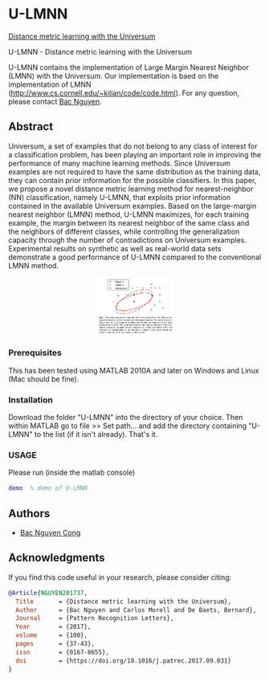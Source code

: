 # U-LMNN
[Distance metric learning with the Universum](https://doi.org/10.1016/j.patrec.2017.09.031)

U-LMNN - Distance metric learning with the Universum

U-LMNN contains the implementation of Large Margin Nearest Neighbor (LMNN) with the Universum. Our implementation is baed on the implementation of LMNN (http://www.cs.cornell.edu/~kilian/code/code.html). For any question, please contact [Bac Nguyen](mailto:Bac.NguyenCong@ugent.be).

## Abstract
Universum, a set of examples that do not belong to any class of interest for a classification problem, has been playing an important role in improving the performance of many machine learning methods. Since Universum examples are not required to have the same distribution as the training data, they can contain prior information for the possible classifiers. In this paper, we propose a novel distance metric learning method for nearest-neighbor (NN) classification, namely U-LMNN, that exploits prior information contained in the available Universum examples. Based on the large-margin nearest neighbor (LMNN) method, U-LMNN maximizes, for each training example, the margin between its nearest neighbor of the same class and the neighbors of different classes, while controlling the generalization capacity through the number of contradictions on Universum examples. Experimental results on synthetic as well as real-world data sets demonstrate a good performance of U-LMNN compared to the conventional LMNN method.

<div style="text-align:center"> <img src="figs/illustration.png" style="max-width:90%; width: 30%"> </div>

### Prerequisites
This has been tested using MATLAB 2010A and later on Windows and Linux (Mac should be fine).

### Installation
Download the folder "U-LMNN" into the directory of your choice. Then within MATLAB go to file >> Set path... and add the directory containing "U-LMNN" to the list (if it isn't already). That's it.

### USAGE

Please run (inside the matlab console)
```matlab
demo  % demo of U-LMNN
```

## Authors

* [Bac Nguyen Cong](https://github.com/bacnguyencong)

## Acknowledgments
If you find this code useful in your research, please consider citing:
``` bibtex
@Article{NGUYEN201737,
  Title       = {Distance metric learning with the Universum},
  Author      = {Bac Nguyen and Carlos Morell and De Baets, Bernard},
  Journal     = {Pattern Recognition Letters},
  Year        = {2017},
  volume      = {100},
  pages       = {37-43},
  issn        = {0167-8655},
  doi         = {https://doi.org/10.1016/j.patrec.2017.09.031}
}
```

